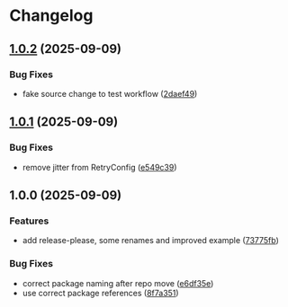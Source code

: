 # Changelog

## [1.0.2](https://github.com/invokation-games/kotlin-sdk/compare/v1.0.1...v1.0.2) (2025-09-09)


### Bug Fixes

* fake source change to test workflow ([2daef49](https://github.com/invokation-games/kotlin-sdk/commit/2daef499aa6ff7139494112ef0e8f92d82e155b5))

## [1.0.1](https://github.com/invokation-games/kotlin-sdk/compare/v1.0.0...v1.0.1) (2025-09-09)


### Bug Fixes

* remove jitter from RetryConfig ([e549c39](https://github.com/invokation-games/kotlin-sdk/commit/e549c393961ca7030e2b9fdc35511d3ea0924a96))

## 1.0.0 (2025-09-09)


### Features

* add release-please, some renames and improved example ([73775fb](https://github.com/invokation-games/kotlin-sdk/commit/73775fbd5fc1747dcf21cebe09fdfcb6b4821c37))


### Bug Fixes

* correct package naming after repo move ([e6df35e](https://github.com/invokation-games/kotlin-sdk/commit/e6df35ecb4f32dc3b3b79ceb95ef044f07a647c1))
* use correct package references ([8f7a351](https://github.com/invokation-games/kotlin-sdk/commit/8f7a351ea4a9e64094b51920f80f8ef4fc299c35))
